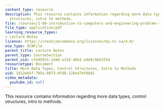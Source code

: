 ```yaml
---
content_type: resource
description: This resource contains information regarding more data types, control
  structures, intro to methods.
file: /courses/1-00-introduction-to-computers-and-engineering-problem-solving-spring-2012/1012eb5f705a00730fd8128e474f6b81_MIT1_00S12_Lec_5.pdf
file_type: application/pdf
learning_resource_types:
- Lecture Notes
license: https://creativecommons.org/licenses/by-nc-sa/4.0/
ocw_type: OCWFile
parent_title: Lecture Notes
parent_type: CourseSection
parent_uid: cfe95031-1d4d-a15d-46b1-ed49c9bb355d
resourcetype: Document
title: More Data Types, Control Structures, Intro to Methods
uid: 1012eb5f-705a-0073-0fd8-128e474f6b81
video_metadata:
  youtube_id: null
---
```

This resource contains information regarding more data types, control structures, intro to methods.